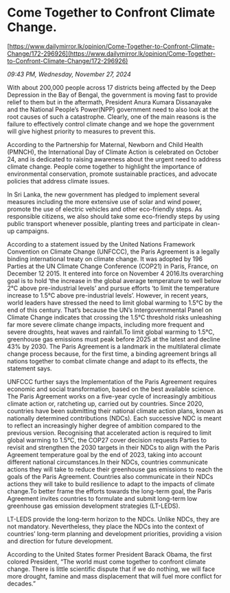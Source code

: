 # Come Together to Confront Climate Change.

[https://www.dailymirror.lk/opinion/Come-Together-to-Confront-Climate-Change/172-296926](https://www.dailymirror.lk/opinion/Come-Together-to-Confront-Climate-Change/172-296926)

*09:43 PM, Wednesday, November 27, 2024*

With about 200,000 people across 17 districts being affected by the Deep Depression in the Bay of Bengal, the government is moving fast to provide relief to them but in the aftermath, President Anura Kumara Dissanayake and the National People’s Power(NPP) government need to also look at the root causes of such a catastrophe. Clearly, one of the main reasons is the failure to effectively control climate change and we hope the government will give highest priority to measures to prevent this.

According to the Partnership for Maternal, Newborn and Child Health (PMNCH), the International Day of Climate Action is celebrated on October 24, and is dedicated to raising awareness about the urgent need to address climate change. People come together to highlight the importance of environmental conservation, promote sustainable practices, and advocate policies that address climate issues.

In Sri Lanka, the new government has pledged to implement several measures including the more extensive use of solar and wind power, promote the use of electric vehicles and other eco-friendly steps. As responsible citizens, we also should take some eco-friendly steps by using public transport whenever possible, planting trees and participate in clean-up campaigns.

According to a statement issued by the United Nations Framework Convention on Climate Change (UNFCCC), the Paris Agreement is a legally binding international treaty on climate change. It was adopted by 196 Parties at the UN Climate Change Conference (COP21) in Paris, France, on December 12 2015. It entered into force on November 4 2016.Its overarching goal is to hold ‘the increase in the global average temperature to well below 2°C above pre-industrial levels’ and pursue efforts ‘to limit the temperature increase to 1.5°C above pre-industrial levels’. However, in recent years, world leaders have stressed the need to limit global warming to 1.5°C by the end of this century. That’s because the UN’s Intergovernmental Panel on Climate Change indicates that crossing the 1.5°C threshold risks unleashing far more severe climate change impacts, including more frequent and severe droughts, heat waves and rainfall.To limit global warming to 1.5°C, greenhouse gas emissions must peak before 2025 at the latest and decline 43% by 2030. The Paris Agreement is a landmark in the multilateral climate change process because, for the first time, a binding agreement brings all nations together to combat climate change and adapt to its effects, the statement says.

UNFCCC further says the Implementation of the Paris Agreement requires economic and social transformation, based on the best available science. The Paris Agreement works on a five-year cycle of increasingly ambitious climate action or, ratcheting up, carried out by countries. Since 2020, countries have been submitting their national climate action plans, known as nationally determined contributions (NDCs). Each successive NDC is meant to reflect an increasingly higher degree of ambition compared to the previous version. Recognising that accelerated action is required to limit global warming to 1.5°C, the COP27 cover decision requests Parties to revisit and strengthen the 2030 targets in their NDCs to align with the Paris Agreement temperature goal by the end of 2023, taking into account different national circumstances.In their NDCs, countries communicate actions they will take to reduce their greenhouse gas emissions to reach the goals of the Paris Agreement. Countries also communicate in their NDCs actions they will take to build resilience to adapt to the impacts of climate change.To better frame the efforts towards the long-term goal, the Paris Agreement invites countries to formulate and submit long-term low greenhouse gas emission development strategies (LT-LEDS).

LT-LEDS provide the long-term horizon to the NDCs. Unlike NDCs, they are not mandatory. Nevertheless, they place the NDCs into the context of countries’ long-term planning and development priorities, providing a vision and direction for future development.

According to the United States former President Barack Obama, the first colored President, “The world must come together to confront climate change. There is little scientific dispute that if we do nothing, we will face more drought, famine and mass displacement that will fuel more conflict for decades.”

